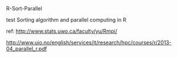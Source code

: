 R-Sort-Parallel

test Sorting algorithm and parallel computing in R

ref:
http://www.stats.uwo.ca/faculty/yu/Rmpi/ 

http://www.uio.no/english/services/it/research/hpc/courses/r/2013-04_parallel_r.pdf
